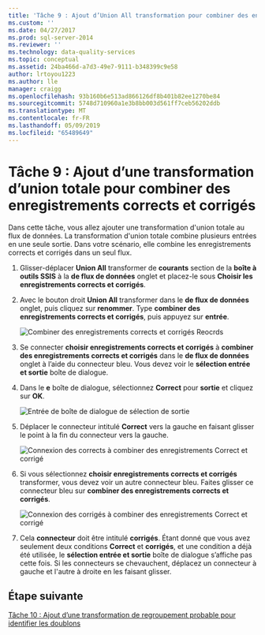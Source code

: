 ```yaml
---
title: 'Tâche 9 : Ajout d’Union All transformation pour combiner des enregistrements corrects et corrigés | Microsoft Docs'
ms.custom: ''
ms.date: 04/27/2017
ms.prod: sql-server-2014
ms.reviewer: ''
ms.technology: data-quality-services
ms.topic: conceptual
ms.assetid: 24ba466d-a7d3-49e7-9111-b348399c9e58
author: lrtoyou1223
ms.author: lle
manager: craigg
ms.openlocfilehash: 93b160b6e513ad866126df8b401b82ee1270be84
ms.sourcegitcommit: 5748d710960a1e3b8bb003d561ff7ceb56202ddb
ms.translationtype: MT
ms.contentlocale: fr-FR
ms.lasthandoff: 05/09/2019
ms.locfileid: "65489649"
---
```

# <a name="task-9-adding-union-all-transform-to-combine-correct-and-corrected-records"></a>Tâche 9 : Ajout d’une transformation d’union totale pour combiner des enregistrements corrects et corrigés
  Dans cette tâche, vous allez ajouter une transformation d'union totale au flux de données. La transformation d'union totale combine plusieurs entrées en une seule sortie. Dans votre scénario, elle combine les enregistrements corrects et corrigés dans un seul flux.  
  
1.  Glisser-déplacer **Union All** transformer de **courants** section de la **boîte à outils SSIS** à la **de flux de données** onglet et placez-le sous **Choisir les enregistrements corrects et corrigés**.  
  
2.  Avec le bouton droit **Union All** transformer dans le **de flux de données** onglet, puis cliquez sur **renommer**. Type **combiner des enregistrements corrects et corrigés**, puis appuyez sur **entrée**.  
  
     ![Combiner des enregistrements corrects et corrigés Reocrds](../../2014/tutorials/media/et-addinguattocombinecacrecords-01.jpg "combiner Reocrds corrects et corrigés")  
  
3.  Se connecter **choisir enregistrements corrects et corrigés** à **combiner des enregistrements corrects et corrigés** dans le **de flux de données** onglet à l’aide du connecteur bleu. Vous devez voir le **sélection entrée et sortie** boîte de dialogue.  
  
4.  Dans le **e** boîte de dialogue, sélectionnez **Correct** pour **sortie** et cliquez sur **OK**.  
  
     ![Entrée de boîte de dialogue de sélection de sortie](../../2014/tutorials/media/et-addinguattocombinecacrecords-02.jpg "d’entrée de boîte de dialogue de sélection de sortie")  
  
5.  Déplacer le connecteur intitulé **Correct** vers la gauche en faisant glisser le point à la fin du connecteur vers la gauche.  
  
     ![Connexion des corrects à combiner des enregistrements Correct et corrigé](../../2014/tutorials/media/et-addinguattocombinecacrecords-03.jpg "connexion des corrects à combiner des enregistrements Correct et corrigé")  
  
6.  Si vous sélectionnez **choisir enregistrements corrects et corrigés** transformer, vous devez voir un autre connecteur bleu. Faites glisser ce connecteur bleu sur **combiner des enregistrements corrects et corrigés**.  
  
     ![Connexion des corrigés à combiner des enregistrements Correct et corrigé](../../2014/tutorials/media/et-addinguattocombinecacrecords-04.jpg "connexion des corrigés à combiner des enregistrements Correct et corrigé")  
  
7.  Cela **connecteur** doit être intitulé **corrigés**. Étant donné que vous avez seulement deux conditions **Correct** et **corrigés**, et une condition a déjà été utilisée, le **sélection entrée et sortie** boîte de dialogue s’affiche pas cette fois. Si les connecteurs se chevauchent, déplacez un connecteur à gauche et l'autre à droite en les faisant glisser.  
  
## <a name="next-step"></a>Étape suivante  
 [Tâche 10 : Ajout d’une transformation de regroupement probable pour identifier les doublons](../../2014/tutorials/task-10-adding-fuzzy-group-transform-to-identify-duplicates.md)  
  
  
